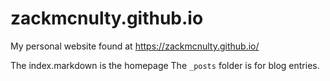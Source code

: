# zackmcnulty.github.io
My personal website found at https://zackmcnulty.github.io/

The index.markdown is the homepage
The `_posts` folder is for blog entries.

